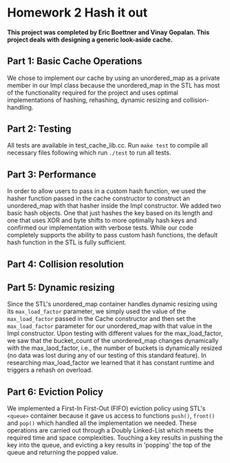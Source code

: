 # Homework 2 Hash it out

#### This project was completed by Eric Boettner and Vinay Gopalan. This project deals with designing a generic look-aside cache.

## Part 1: Basic Cache Operations
We chose to implement our cache by using an unordered_map as a private member in our Impl class because the unordered_map in the STL has most of the functionality required for the project and uses optimal implementations of hashing, rehashing, dynamic resizing and collision-handling.

## Part 2: Testing
All tests are available in test_cache_lib.cc. Run  `make test`  to compile all necessary files following which run `./test` to run all tests.

## Part 3: Performance
In order to allow users to pass in a custom hash function, we used the hasher function passed in the cache constructor to construct an unordered_map with that hasher inside the Impl constructor. We added two basic hash objects. One that just hashes the key based on its length and one that uses XOR and byte shifts to more optimally hash keys and confirmed our implementation with verbose tests. While our code completely supports the ability to pass custom hash functions, the default hash function in the STL is fully sufficient.

## Part 4: Collision resolution

## Part 5: Dynamic resizing
Since the STL's unordered_map container handles dynamic resizing using its `max_load_factor` parameter, we simply used the value of the `max_load_factor` passed in the Cache constructor and then set the `max_load_factor` parameter for our unordered_map with that value in the Impl constructor. Upon testing with different values for the max_load_factor, we saw that the bucket_count of the unordered_map changes dynamically with the max_laod_factor, i.e., the number of buckets is dynamically resized (no data was lost during any of our testing of this standard feature). In researching max_load_factor we learned that it has constant runtime and triggers a rehash on overload.

## Part 6: Eviction Policy
We implemented a First-In First-Out (FIFO) eviction policy using STL's `<queue>` container because it gave us access to functions `push()`, `front()` and `pop()` which handled all the implementation we needed. These operations are carried out through a Doubly Linked-List which meets the required time and space complexities. Touching a key results in pushing the key into the queue, and evicting a key results in 'popping' the top of the queue and returning the popped value.